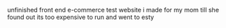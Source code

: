 unfinished front end e-commerce test website i made for my mom till she found out its too expensive to run and went to esty
